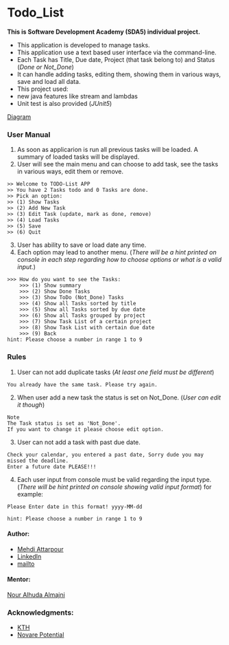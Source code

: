 # Todo_List

**This is Software Development Academy (SDA5) individual project.**

- This application is developed to manage tasks.
- This application use a text based user interface via the command-line.
- Each Task has Title, Due date, Project (that task belong to) and Status (*Done or Not_Done*)
- It can handle adding tasks, editing them, showing them in various ways, save and load all data.
- This project used:
 - new java features like stream and lambdas
 - Unit test is also provided (*JUnit5*)

[Diagram](www.google.com)

### User Manual
1. As soon as applicarion is run all previous tasks will be loaded. A summary of loaded tasks will be displayed.
2. User will see the main menu and can choose to add task, see the tasks in various ways, edit them or remove.
```
>> Welcome to TODO-List APP
>> You have 2 Tasks todo and 0 Tasks are done.
>> Pick an option:
>> (1) Show Tasks
>> (2) Add New Task
>> (3) Edit Task (update, mark as done, remove)
>> (4) Load Tasks
>> (5) Save
>> (6) Quit
```

3. User has ability to save or load date any time.
4. Each option may lead to another menu. (*There will be a hint printed on console in each step regarding how to choose options or what is a valid input.*)

```
>>> How do you want to see the Tasks:
	>>> (1) Show summary
	>>> (2) Show Done Tasks
	>>> (3) Show ToDo (Not_Done) Tasks
	>>> (4) Show all Tasks sorted by title
	>>> (5) Show all Tasks sorted by due date
	>>> (6) Show all Tasks grouped by project
	>>> (7) Show Task List of a certain project
	>>> (8) Show Task List with certain due date
	>>> (9) Back
hint: Please choose a number in range 1 to 9
```
### Rules

1. User can not add duplicate tasks (*At least one field must be different*)
```
You already have the same task. Please try again.
```
2. When user add a new task the status is set on Not_Done. (*User can edit it though*)
```
Note
The Task status is set as 'Not_Done'.
If you want to change it please choose edit option.
```
3. User can not add a task with past due date.
```
Check your calendar, you entered a past date, Sorry dude you may missed the deadline.
Enter a future date PLEASE!!!
```
4. Each user input from console must be valid regarding the input type. (*There will be hint printed on console showing valid input format*) for example:
```
Please Enter date in this format! yyyy-MM-dd
```
```
hint: Please choose a number in range 1 to 9
```

#### Author:
- [Mehdi Attarpour](https://github.com/Mehdi-Attarpour)
- [LinkedIn](https://www.linkedin.com/in/mehdi-attarpour-1998549a/)
- [mailto](mailto:attarpour.mehdi@gmail.com)

#### Mentor:
[Nour Alhuda Almajni](https://github.com/nour95)

### Acknowledgments:
- [KTH](https://www.kth.se)
- [Novare Potential](https://www.novarepotential.se)
